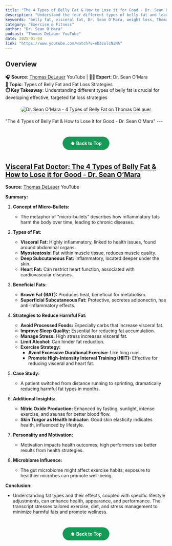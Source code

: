 ```yaml
---
title: "The 4 Types of Belly Fat & How to Lose it for Good - Dr. Sean O'Mara"
description: "Understand the four different types of belly fat and learn effective strategies to eliminate visceral fat for better health with Dr. Sean O'Mara."
keywords: "belly fat, visceral fat, Dr. Sean O'Mara, weight loss, Thomas DeLauer, fat loss, health"
category: "Exercise & Fitness"
author: "Dr. Sean O'Mara"
podcast: "Thomas DeLauer YouTube"
date: 2025-01-04
link: "https://www.youtube.com/watch?v=eDJzxlcNiNA"
---
```


## Overview

**🎧 Source**: [Thomas DeLauer](https://www.youtube.com/@ThomasDeLauerOfficial) YouTube | **👨‍⚕️ Expert**: Dr. Sean O'Mara  
**🎯 Topic**: Types of Belly Fat and Fat Loss Strategies  
**⏱️ Key Takeaway**: Understanding different types of belly fat is crucial for developing effective, targeted fat loss strategies

<div style="text-align: center; margin: 20px 0;">
  <img src="https://img.youtube.com/vi/eDJzxlcNiNA/maxresdefault.jpg" alt="Dr. Sean O'Mara - 4 Types of Belly Fat on Thomas DeLauer" style="max-width: 100%; border-radius: 8px; box-shadow: 0 4px 8px rgba(0,0,0,0.1);">
</div> "The 4 Types of Belly Fat & How to Lose it for Good - Dr. Sean O’Mara"
---

<div style="text-align: center; margin: 40px 0;">
  <a href="#" style="background: #159957; color: white; padding: 12px 24px; border-radius: 25px; text-decoration: none; font-weight: bold; display: inline-block; transition: all 0.3s ease;" onmouseover="this.style.background='#1e7e34'; this.style.transform='translateY(-2px)'" onmouseout="this.style.background='#159957'; this.style.transform='translateY(0)'">
    ⬆️ Back to Top
  </a>
</div>

## **[Visceral Fat Doctor: The 4 Types of Belly Fat & How to Lose it for Good - Dr. Sean O’Mara](https://www.youtube.com/watch?v=eDJzxlcNiNA)**

**Source**: [Thomas DeLauer](https://www.youtube.com/@ThomasDeLauerOfficial) YouTube

**Summary:**

1. **Concept of Micro-Bullets:**
   - The metaphor of "micro-bullets" describes how inflammatory fats harm the body over time, leading to chronic diseases.

2. **Types of Fat:**
   - **Visceral Fat:** Highly inflammatory, linked to health issues, found around abdominal organs.
   - **Myosteatosis:** Fat within muscle tissue, reduces muscle quality.
   - **Deep Subcutaneous Fat:** Inflammatory, located deeper under the skin.
   - **Heart Fat:** Can restrict heart function, associated with cardiovascular diseases.

3. **Beneficial Fats:**
   - **Brown Fat (BAT):** Produces heat, beneficial for metabolism.
   - **Superficial Subcutaneous Fat:** Protective, secretes adiponectin, has anti-inflammatory effects.

4. **Strategies to Reduce Harmful Fat:**
   - **Avoid Processed Foods:** Especially carbs that increase visceral fat.
   - **Improve Sleep Quality:** Essential for reducing fat accumulation.
   - **Manage Stress:** High stress increases visceral fat.
   - **Limit Alcohol:** Can hinder fat reduction.
   - **Exercise Strategy:** 
     - **Avoid Excessive Durational Exercise:** Like long runs.
     - **Promote High-Intensity Interval Training (HIIT):** Effective for reducing visceral and heart fat.

5. **Case Study:**
   - A patient switched from distance running to sprinting, dramatically reducing harmful fat types in months.

6. **Additional Insights:**
   - **Nitric Oxide Production:** Enhanced by fasting, sunlight, intense exercise, and saunas for better blood flow.
   - **Skin Turgor as Health Indicator:** Good skin elasticity indicates health, influenced by lifestyle.

7. **Personality and Motivation:**
   - Motivation impacts health outcomes; high performers see better results from health strategies.

8. **Microbiome Influence:**
   - The gut microbiome might affect exercise habits; exposure to healthier microbes can promote well-being.

**Conclusion:**
- Understanding fat types and their effects, coupled with specific lifestyle adjustments, can enhance health, appearance, and performance. The transcript stresses tailored exercise, diet, and stress management to minimize harmful fats and promote wellness.

<div style="text-align: center; margin: 40px 0;">
  <a href="#" style="background: #159957; color: white; padding: 12px 24px; border-radius: 25px; text-decoration: none; font-weight: bold; display: inline-block; transition: all 0.3s ease;" onmouseover="this.style.background='#1e7e34'; this.style.transform='translateY(-2px)'" onmouseout="this.style.background='#159957'; this.style.transform='translateY(0)'">
    ⬆️ Back to Top
  </a>
</div>